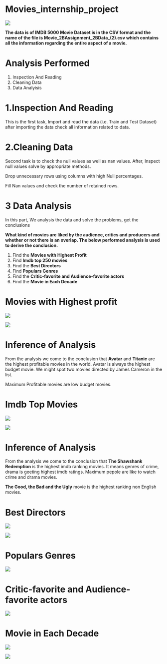 # Movies_internship_project
![](https://github.com/ShivamGuptadata/Movies_internship_project/blob/main/extra/images.jpg)

**The data is of IMDB 5000 Movie Dataset is in the CSV format and the name of the file is Movie_2BAssignment_2BData_(2).csv which contains all the information regarding the entire aspect of a movie.**

# Analysis Performed

1. Inspection And Reading
2. Cleaning Data
3. Data Analyisis

# 1.Inspection And Reading
This is the first task, Import and read the data (i.e. Train and Test Dataset) after importing the data check all information related to data.

# 2.Cleaning Data
Second task is to check the null values as well as nan values. After, Inspect null values solve by appropriate methods.

Drop unnecessary rows using columns with high Null percentages.

Fill Nan values and check the number of retained rows.

# 3 Data Analysis
In this part, We analysis the data and solve the problems, get the conclusions

**What kind of movies are liked by the audience, critics and producers and whether or not there is an overlap. The below performed analysis is used to derive the conclusion.**

1. Find the **Movies with Highest Profit**
2. Find **Imdb top 250 movies**
3. Find the **Best Directors**
4. Find **Populars Genres**
5. Find the **Critic-favorite and Audience-favorite actors**
6. Find the **Movie in Each Decade**

# Movies with Highest profit

![](https://github.com/ShivamGuptadata/Movies_internship_project/blob/main/extra/pic1.png)

![](https://github.com/ShivamGuptadata/Movies_internship_project/blob/main/extra/pic5.png)

# Inference of Analysis
From the analysis we come to the conclusion that **Avatar** and **Titanic** are the highest profitable movies in the world. Avatar is always the highest budget movie.
We might spot two movies directed by James Cameron in the list.

Maximum Profitable movies are low budget movies. 

# Imdb Top Movies


![](https://github.com/ShivamGuptadata/Movies_internship_project/blob/main/extra/pic2.png)


![](https://github.com/ShivamGuptadata/Movies_internship_project/blob/main/extra/pic3.png)

# Inference of Analysis
From the analysis we come to the conclusion that **The Shawshank Redemption** is the highest imdb ranking movies. It means genres of crime, drama is geeting highest imdb ratings. Maximum pepole are like to watch crime and drama movies.

**The Good, the Bad and the Ugly** movie is the highest ranking non English movies.

# Best Directors

![](https://github.com/ShivamGuptadata/Movies_internship_project/blob/main/extra/pic7.png)

![](https://github.com/ShivamGuptadata/Movies_internship_project/blob/main/extra/pic4.png)

# Populars Genres

![](https://github.com/ShivamGuptadata/Movies_internship_project/blob/main/extra/pic6.png)

# Critic-favorite and Audience-favorite actors

![](https://github.com/ShivamGuptadata/Movies_internship_project/blob/main/extra/pic(10).png)

# Movie in Each Decade

![](https://github.com/ShivamGuptadata/Movies_internship_project/blob/main/extra/pic9.png)

![](https://github.com/ShivamGuptadata/Movies_internship_project/blob/main/extra/pic8.png)
